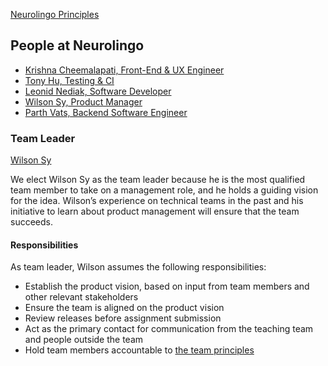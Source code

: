 [Neurolingo Principles](./principles.md)

People at Neurolingo
---

- [Krishna Cheemalapati, Front-End & UX Engineer](./krishna_cheemalapati.md)
- [Tony Hu, Testing & CI](./tony_juntao_hu.md)
- [Leonid Nediak, Software Developer](./leonid_nediak.md)
- [Wilson Sy, Product Manager](./wilson_sy.md)
- [Parth Vats, Backend Software Engineer](./parth_vats.md)

### Team Leader

[Wilson Sy](./wilson_sy.md)

We elect Wilson Sy as the team leader because he is the most qualified team member to take on a management role, and he holds a guiding vision for the idea. Wilson’s experience on technical teams in the past and his initiative to learn about product management will ensure that the team succeeds.

#### Responsibilities

As team leader, Wilson assumes the following responsibilities:

- Establish the product vision, based on input from team members and other relevant stakeholders
- Ensure the team is aligned on the product vision
- Review releases before assignment submission
- Act as the primary contact for communication from the teaching team and people outside the team
- Hold team members accountable to [the team principles](./principles.md)
